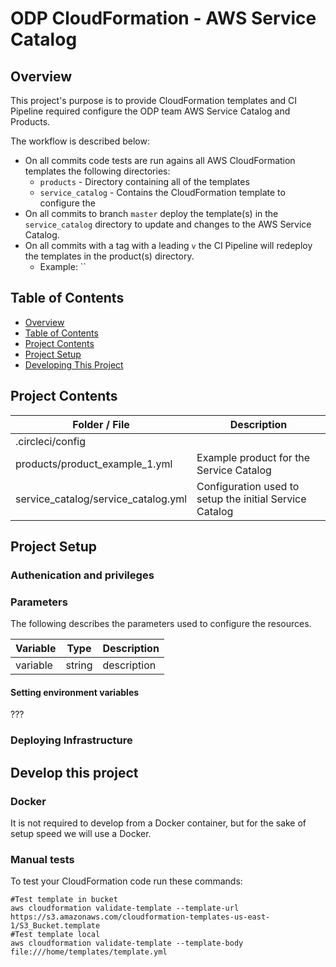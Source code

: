 # ODP CloudFormation - AWS Service Catalog

## Overview <a name="s1"></a>

This project's purpose is to provide CloudFormation templates and  CI Pipeline required configure the ODP team AWS Service Catalog and Products.

The workflow is described below:

* On all commits code tests are run agains all AWS CloudFormation templates the following directories:
  * `products` - Directory containing all of the templates 
  * `service_catalog` - Contains the CloudFormation template to configure the 
* On all commits to branch `master` deploy the template(s) in the `service_catalog`  directory to update and changes to the AWS Service Catalog.
* On all commits with a tag with a leading `v` the CI Pipeline will redeploy the templates in the product(s) directory.
  * Example: ``

## Table of Contents <a name="s2"></a>

* [Overview](#s1)
* [Table of Contents](#s2)
* [Project Contents](#s3)
* [Project Setup](#s4)
* [Developing This Project](#s5)

## Project Contents <a name="s3"></a>

| Folder / File      |  Description  |
|---          |---    |
| .circleci/config   |     |
| products/product_example_1.yml | Example product for the Service Catalog  |
| service_catalog/service_catalog.yml  | Configuration used to setup the initial Service Catalog |

## Project Setup <a name="s4"></a>

### Authenication and privileges

### Parameters

The following describes the parameters used to configure the resources.

| Variable      |  Type  |  Description  |
|---          |---        |---  | 
| variable  |  string |   description |



#### Setting environment variables

???


### Deploying Infrastructure


## Develop this project <a name="s5"></a>
  

### Docker 
It is not required to develop from a Docker container, but for the sake of setup speed we will use a Docker.

### Manual tests

To test your CloudFormation code run these commands:

```
#Test template in bucket
aws cloudformation validate-template --template-url https://s3.amazonaws.com/cloudformation-templates-us-east-1/S3_Bucket.template
#Test template local
aws cloudformation validate-template --template-body file:///home/templates/template.yml

```
